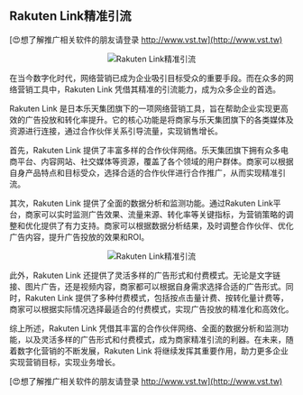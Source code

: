 ## **Rakuten Link精准引流**

[😍想了解推广相关软件的朋友请登录 http://www.vst.tw](http://www.vst.tw)

 <center><img src="https://vst.tw/MP4/tuiguang/png/1.png" alt="Rakuten Link精准引流"></center>

在当今数字化时代，网络营销已成为企业吸引目标受众的重要手段。而在众多的网络营销工具中，Rakuten Link 凭借其精准的引流能力，成为众多企业的首选。

Rakuten Link 是日本乐天集团旗下的一项网络营销工具，旨在帮助企业实现更高效的广告投放和转化率提升。它的核心功能是将商家与乐天集团旗下的各类媒体及资源进行连接，通过合作伙伴关系引导流量，实现销售增长。

首先，Rakuten Link 提供了丰富多样的合作伙伴网络。乐天集团旗下拥有众多电商平台、内容网站、社交媒体等资源，覆盖了各个领域的用户群体。商家可以根据自身产品特点和目标受众，选择合适的合作伙伴进行合作推广，从而实现精准引流。

其次，Rakuten Link 提供了全面的数据分析和监测功能。通过Rakuten Link平台，商家可以实时监测广告效果、流量来源、转化率等关键指标，为营销策略的调整和优化提供了有力支持。商家可以根据数据分析结果，及时调整合作伙伴、优化广告内容，提升广告投放的效果和ROI。

 <center><img src="https://vst.tw/MP4/tuiguang/png/2.png" alt="Rakuten Link精准引流"></center>

此外，Rakuten Link 还提供了灵活多样的广告形式和付费模式。无论是文字链接、图片广告，还是视频内容，商家都可以根据自身需求选择合适的广告形式。同时，Rakuten Link 提供了多种付费模式，包括按点击量计费、按转化量计费等，商家可以根据实际情况选择最适合的付费模式，实现广告投放的精准化和高效化。

综上所述，Rakuten Link 凭借其丰富的合作伙伴网络、全面的数据分析和监测功能，以及灵活多样的广告形式和付费模式，成为商家精准引流的利器。在未来，随着数字化营销的不断发展，Rakuten Link 将继续发挥其重要作用，助力更多企业实现营销目标，实现业务增长。

[😍想了解推广相关软件的朋友请登录 http://www.vst.tw](http://www.vst.tw)




